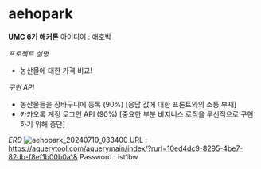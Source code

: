 # aehopark

**UMC 6기 해커톤**
아이디어 : 애호박

*프로젝트 설명*
- 농산물에 대한 가격 비교!


*구현 API*
- 농산물들을 장바구니에 등록 (90%) [응답 값에 대한 프론트와의 소통 부재]
- 카카오톡 계정 로그인 API (90%) [중요한 부분 비지니스 로직을 우선적으로 구현하기 위해 중단]

*ERD*
![aehopark_20240710_033400](https://github.com/RyuGiHyeon/aehopark/assets/109569523/5b8ea29f-6c23-4138-8227-3fdd64d86bd9)
URL : https://aquerytool.com/aquerymain/index/?rurl=10ed4dc9-8295-4be7-82db-f8ef1b00b0a1&
Password : ist1bw
